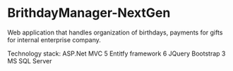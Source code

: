 # BrithdayManager-NextGen
Web application that handles organization of birthdays, payments for gifts for internal enterprise company.

Technology stack:
ASP.Net MVC 5
Entitfy framework 6
JQuery 
Bootstrap 3
MS SQL Server
